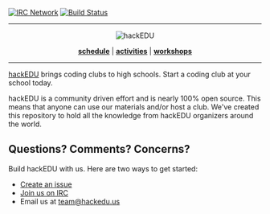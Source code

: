 <a name="top"></a>
[![IRC Network](https://img.shields.io/badge/irc-freenode-blue.svg "IRC Freenode")](https://webchat.freenode.net/?channels=hackedu)
[![Build Status](https://circleci.com/gh/hackedu/hackedu.svg?style=shield)](https://circleci.com/gh/hackedu/hackedu)

------------------------------------------------------------------------------

<p align="center"><img src="https://raw.githubusercontent.com/hackedu/meta/5243af92814b6daacadd66e1342ad073e023544c/logos/hackedu_letter_opaque.png" alt="hackEDU"/></p>
<p align="center">
<b><a href="SCHEDULE.md">schedule</a></b>
|
<b><a href="ACTIVITIES.md">activities</a></b>
|
<b><a href="workshops/">workshops</a></b>
</p>

-------------------------------------------------------------------------------

[hackEDU](https://hackedu.us) brings coding clubs to high schools. Start a
coding club at your school today.

hackEDU is a community driven effort and is nearly 100% open source. This means
that anyone can use our materials and/or host a club. We've created this
repository to hold all the knowledge from hackEDU organizers around the world.

## Questions? Comments? Concerns?

Build hackEDU with us. Here are two ways to get started:

- [Create an issue](https://github.com/hackedu/hack-camp/issues)
- [Join us on IRC](https://webchat.freenode.net/?channels=hackedu)
- Email us at team@hackedu.us
